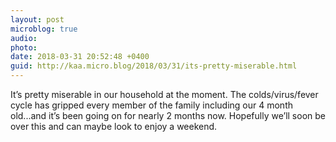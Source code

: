 ```yaml
---
layout: post
microblog: true
audio: 
photo: 
date: 2018-03-31 20:52:48 +0400
guid: http://kaa.micro.blog/2018/03/31/its-pretty-miserable.html
---
```

It’s pretty miserable in our household at the moment. The colds/virus/fever cycle has gripped every member of the family including our 4 month old...and it’s been going on for nearly 2 months now. Hopefully we’ll soon be over this and can maybe look to enjoy a weekend.
